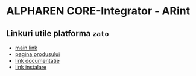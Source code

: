 
# ALPHAREN CORE-Integrator - ARint



## Linkuri utile platforma `zato`

- [main link](https://zato.io/)
- [pagina produsului](https://zato.io/en/product.html)
- [link documentatie](https://zato.io/en/docs/3.2/index.html)
- [link instalare](https://zato.io/en/docs/3.2/admin/guide/install/index.html)


